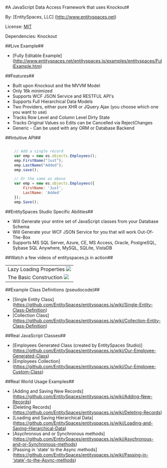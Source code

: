 #A JavaScript Data Access Framework that uses Knockout#

By: [EntitySpaces, LLC] (http://www.entityspaces.net)

License: [MIT](http://www.opensource.org/licenses/mit-license.php)

Dependencies: Knockout

##Live Example##
* [Fully Editable Example] (http://www.entityspaces.net/entityspaces.js/examples/entityspaces/FullExample.htm)

##Features##
* Built upon Knockout and the MVVM Model
* Only 16k minimized
* Supports WCF JSON Service and RESTFUL API's
* Supports Full Hierarchical Data Models
* Two Providers, either pure XHR or JQuery Ajax (you choose which one you want to use)
* Tracks Row Level and Column Level Dirty State
* Tracks Original Values so Edits can be Cancelled via RejectChanges
* Generic - Can be used with any ORM or Database Backend

##Intuitive API##
```javascript

    // Add a single record
    var emp = new es.objects.Employees();
    emp.FirstName("Just");
    emp.LastName("Added");
    emp.save();

	// Or the same as above
    var emp = new es.objects.Employees({
        FirstName: 'Just',
        LastName: 'Added'
    });
	emp.Save();
```

##EntitySpaces Studio Specific Abilities##
* Will Generate your entire set of JavaScript classes from your Database Schema
* Will Generate your WCF JSON Service for you that will work Out-Of-The-Box 
* Supports MS SQL Server, Azure, CE, MS Access, Oracle, PostgreSQL, Sybase SQL Anywhere, MySQL, SQLite, VistaDB

##Watch a few videos of entityspaces.js in action##
<table border="0">
    <tr>
        <td>
            Lazy Loading Properties <a href="http://www.entityspaces.net/developer/Videos/entityspaces_js/LazyLoad.html" target="new"><img src="http://www.entityspaces.net/downloads/video.png" border="0"></a>
        </td>
    </tr>
    <tr>
        <td>
            The Basic Construction <a href="http://www.entityspaces.net/developer/Videos/entityspaces_js/entityspaces_js_cool.html" target="new"><img src="http://www.entityspaces.net/downloads/video.png" border="0"></a>
        </td>
    </tr>

</table>

##Example Class Definitions (pseudocode)##
* [Single Entity Class] (https://github.com/EntitySpaces/entityspaces.js/wiki/Single-Entity-Class-Definition)
* [Collection Class] (https://github.com/EntitySpaces/entityspaces.js/wiki/Collection-Entity-Class-Definition)

##Real JavaScript Classes##
* [Employees Generated Class (created by EntitySpaces Studio)] (https://github.com/EntitySpaces/entityspaces.js/wiki/Our-Employee-Generated-Class)
* [Employees Collection] (https://github.com/EntitySpaces/entityspaces.js/wiki/Our-Employee-Custom-Class)

##Real World Usage Examples##
* [Adding and Saving New Records] (https://github.com/EntitySpaces/entityspaces.js/wiki/Adding-New-Records)
* [Deleting Records] (https://github.com/EntitySpaces/entityspaces.js/wiki/Deleting-Records)
* [Loading and Saving Hierarchical Data] (https://github.com/EntitySpaces/entityspaces.js/wiki/Loading-and-Saving-Hierarchical-Data)
* [Asychronous and or Synchronous methods] (https://github.com/EntitySpaces/entityspaces.js/wiki/Asychronous-and-or-Synchronous-methods)
* [Passing in 'state' to the Async methods] (https://github.com/EntitySpaces/entityspaces.js/wiki/Passing-in-'state'-to-the-Async-methods)